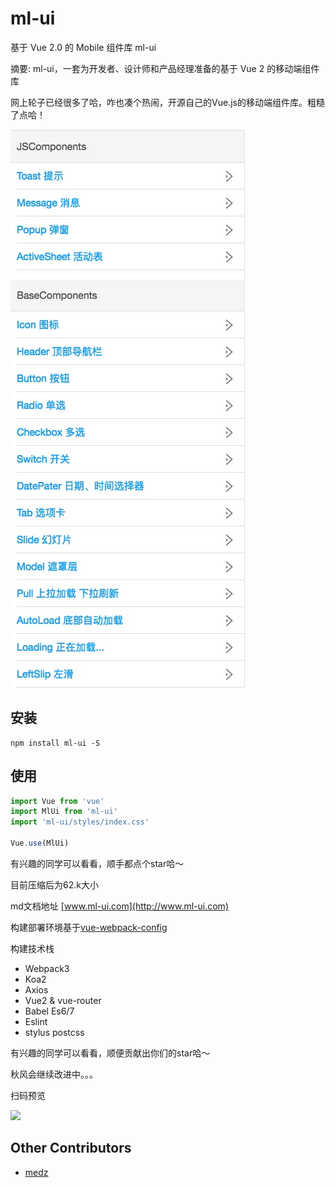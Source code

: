 # ml-ui 

基于 Vue 2.0 的 Mobile 组件库 ml-ui

摘要: ml-ui，一套为开发者、设计师和产品经理准备的基于 Vue 2 的移动端组件库

网上轮子已经很多了哈，咋也凑个热闹，开源自己的Vue.js的移动端组件库。粗糙了点哈！

![](client/assets/images/ml-components.jpg)



## 安装
```npm
npm install ml-ui -S
```

## 使用
```js
import Vue from 'vue'
import MlUi from 'ml-ui'
import 'ml-ui/styles/index.css'

Vue.use(MlUi)
```

有兴趣的同学可以看看，顺手都点个star哈～


目前压缩后为62.k大小 

md文档地址 [www.ml-ui.com](http://www.ml-ui.com)

构建部署环境基于[vue-webpack-config](https://github.com/zdliuccit/vue-webpack-config)

构建技术栈

* Webpack3
* Koa2
* Axios
* Vue2 & vue-router
* Babel Es6/7
* Eslint
* stylus postcss

有兴趣的同学可以看看，顺便贡献出你们的star哈～

秋风会继续改进中。。。

扫码预览

![](client/assets/images/mobile-src.png)

## Other Contributors
* [medz](https://github.com/medz)